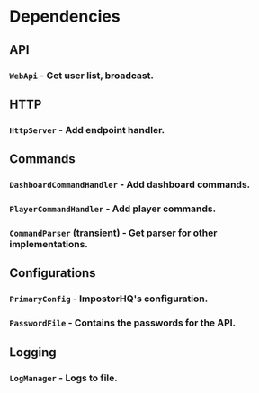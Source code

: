 # Dependencies

## API 

### `WebApi` - Get user list, broadcast.

## HTTP 

### `HttpServer` - Add endpoint handler.

## Commands

### `DashboardCommandHandler` - Add dashboard commands.

### `PlayerCommandHandler` - Add player commands.

### `CommandParser` (transient) - Get parser for other implementations.

## Configurations

### `PrimaryConfig` - ImpostorHQ's configuration.

### `PasswordFile` - Contains the passwords for the API.

## Logging

### `LogManager` - Logs to file.